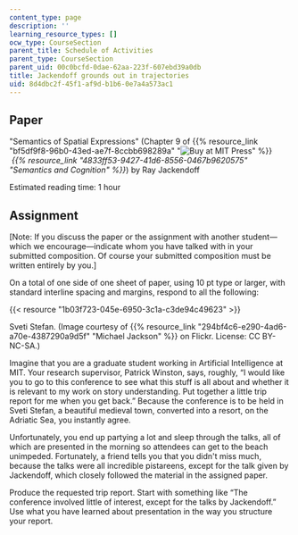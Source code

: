 ```yaml
---
content_type: page
description: ''
learning_resource_types: []
ocw_type: CourseSection
parent_title: Schedule of Activities
parent_type: CourseSection
parent_uid: 00c0bcfd-0dae-62aa-223f-607ebd39a0db
title: Jackendoff grounds out in trajectories
uid: 8d4dbc2f-45f1-af9d-b1b6-0e7a4a573ac1
---
```


Paper
-----

"Semantics of Spatial Expressions" (Chapter 9 of {{% resource_link "bf5df9f8-96b0-43ed-ae7f-8ccbb698289a" "![Buy at MIT Press](/images/mp_logo.gif)" %}}  _{{% resource_link "4833ff53-9427-41d6-8556-0467b9620575" "Semantics and Cognition" %}}_) by Ray Jackendoff

Estimated reading time: 1 hour

Assignment
----------

\[Note: If you discuss the paper or the assignment with another student—which we encourage—indicate whom you have talked with in your submitted composition. Of course your submitted composition must be written entirely by you.\]

On a total of one side of one sheet of paper, using 10 pt type or larger, with standard interline spacing and margins, respond to all the following:

{{< resource "1b03f723-045e-6950-3c1a-c3de94c49623" >}}

Sveti Stefan. (Image courtesy of {{% resource_link "294bf4c6-e290-4ad6-a70e-4387290a9d5f" "Michael Jackson" %}} on Flickr. License: CC BY-NC-SA.)

Imagine that you are a graduate student working in Artificial Intelligence at MIT. Your research supervisor, Patrick Winston, says, roughly, “I would like you to go to this conference to see what this stuff is all about and whether it is relevant to my work on story understanding. Put together a little trip report for me when you get back.” Because the conference is to be held in Sveti Stefan, a beautiful medieval town, converted into a resort, on the Adriatic Sea, you instantly agree.

Unfortunately, you end up partying a lot and sleep through the talks, all of which are presented in the morning so attendees can get to the beach unimpeded. Fortunately, a friend tells you that you didn't miss much, because the talks were all incredible pistareens, except for the talk given by Jackendoff, which closely followed the material in the assigned paper.

Produce the requested trip report. Start with something like “The conference involved little of interest, except for the talks by Jackendoff.” Use what you have learned about presentation in the way you structure your report.